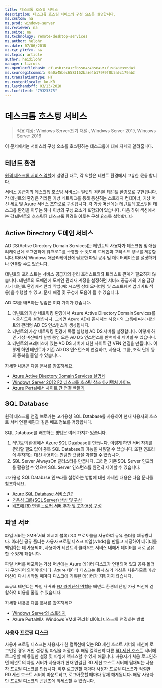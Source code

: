 ```yaml
---
title: 데스크톱 호스팅 서비스
description: 데스크톱 호스팅 서비스의 구성 요소를 설명합니다.
ms.custom: na
ms.prod: windows-server
ms.reviewer: na
ms.suite: na
ms.technology: remote-desktop-services
ms.author: helohr
ms.date: 07/06/2018
ms.tgt_pltfrm: na
ms.topic: article
author: heidilohr
manager: lizross
ms.openlocfilehash: cf189b15ca15fb556424b5e4931f19d4be356d4d
ms.sourcegitcommit: 0a0a45bec6583162ba5e4b17979f0b5a0c179ab2
ms.translationtype: HT
ms.contentlocale: ko-KR
ms.lasthandoff: 03/13/2020
ms.locfileid: "79323375"
---
```

# <a name="desktop-hosting-service"></a>데스크톱 호스팅 서비스

>적용 대상: Windows Server(반기 채널), Windows Server 2019, Windows Server 2016

이 문서에서는 서비스의 구성 요소를 호스팅하는 데스크톱에 대해 자세히 알려줍니다.

## <a name="tenant-environment"></a>테넌트 환경

[원격 데스크톱 서비스 역할](rds-roles.md)에 설명된 대로, 각 역할은 테넌트 환경에서 고유한 몫을 합니다.

서비스 공급자의 데스크톱 호스팅 서비스는 일련의 격리된 테넌트 환경으로 구현됩니다. 각 테넌트의 환경은 격리된 가상 네트워크를 통해 통신하는 스토리지 컨테이너, 가상 머신 세트 및 Azure 서비스 조합으로 구성됩니다. 각 가상 머신에는 테넌트의 호스팅된 데스크톱 환경을 이루는 하나 이상의 구성 요소가 포함되어 있습니다. 다음 하위 섹션에서는 각 테넌트의 호스팅된 데스크톱 환경을 이루는 구성 요소를 설명합니다.

## <a name="active-directory-domain-services"></a>Active Directory 도메인 서비스

AD DS(Active Directory Domain Services)는 테넌트의 사용자가 데스크톱 및 애플리케이션에 로그인하여 워크로드를 수행할 수 있도록 도메인과 포리스트 정보를 제공합니다. 따라서 Windows 애플리케이션에 필요한 파일 공유 및 데이터베이스를 설정하거나 연결할 수도 있습니다.

테넌트의 포리스트는 서비스 공급자의 관리 포리스트와의 트러스트 관계가 필요하지 않습니다. 테넌트의 도메인에 도메인 관리자 계정을 설정하면 서비스 공급자의 기술 담당자가 테넌트 환경에서 관리 작업(예: 시스템 상태 모니터링 및 소프트웨어 업데이트 적용)을 수행할 수 있고, 문제 해결 및 구성에 도움이 될 수 있습니다.

AD DS를 배포하는 방법은 여러 가지가 있습니다.

1. 테넌트의 가상 네트워킹 환경에서 Azure Active Directory Domain Services를 사용하도록 설정합니다. 그러면 Azure AD에 존재하는 사용자와 그룹에 따라 테넌트의 관리형 AD DS 인스턴스가 생성됩니다.
2. 테넌트의 가상 네트워킹 환경에 독립 실행형 AD DS 서버를 설정합니다. 이렇게 하면 가상 머신에서 실행 중인 모든 AD DS 인스턴스를 완벽하게 제어할 수 있습니다.
3. 테넌트의 프레미스에 있는 AD DS 서버에 대한 사이트 간 VPN 연결을 만듭니다. 이렇게 하면 테넌트가 기존 AD DS 인스턴스에 연결하고, 사용자, 그룹, 조직 단위 등의 중복을 줄일 수 있습니다.

자세한 내용은 다음 문서를 참조하세요.

* [Azure Active Directory Domain Services 설명서](https://docs.microsoft.com/azure/active-directory-domain-services/)
* [Windows Server 2012 R2 데스크톱 호스팅 참조 아키텍처 가이드](https://docs.microsoft.com/azure/vpn-gateway/vpn-gateway-howto-site-to-site-resource-manager-portal)
* [Azure Portal에서 사이트 간 연결 만들기](https://docs.microsoft.com/azure/vpn-gateway/vpn-gateway-howto-site-to-site-resource-manager-portal)

## <a name="sql-database"></a>SQL Database

원격 데스크톱 연결 브로커는 고가용성 SQL Database를 사용하여 현재 사용자의 호스트 서버 연결 매핑과 같은 배포 정보를 저장합니다.

SQL Database를 배포하는 방법은 여러 가지가 있습니다.

1. 테넌트의 환경에서 Azure SQL Database를 만듭니다. 이렇게 하면 서버 자체를 관리할 필요 없이 중복 SQL Database의 기능을 사용할 수 있습니다. 또한 인프라에 투자하는 대신 사용하는 만큼만 요금을 지불할 수 있습니다.
2. SQL Server AlwaysOn 클러스터를 만듭니다. 그러면 기존 SQL Server 인프라를 활용할 수 있으며 SQL Server 인스턴스를 완전히 제어할 수 있습니다.

고가용성 SQL Database 인프라를 설정하는 방법에 대한 자세한 내용은 다음 문서를 참조하세요.

* [Azure SQL Database 서비스란?](https://docs.microsoft.com/azure/sql-database/sql-database-technical-overview)
* [가용성 그룹(SQL Server) 생성 및 구성](https://docs.microsoft.com/sql/database-engine/availability-groups/windows/creation-and-configuration-of-availability-groups-sql-server?view=sql-server-2017)
* [배포에 RD 연결 브로커 서버 추가 및 고가용성 구성](rds-connection-broker-cluster.md)

## <a name="file-server"></a>파일 서버

파일 서버는 SMB(서버 메시지 블록) 3.0 프로토콜을 사용하여 공유 폴더를 제공합니다. 이러한 공유 폴더는 사용자 프로필 디스크 파일(.vhdx)을 만들고 저장하여 데이터를 백업하는 데 사용되며, 사용자가 테넌트의 클라우드 서비스 내에서 데이터를 서로 공유할 수 있게 해줍니다.

파일 서버를 배포하는 가상 머신에는 Azure 데이터 디스크가 연결되어 있고 공유 폴더가 구성되어 있어야 합니다. Azure 데이터 디스크는 동시 쓰기 캐싱을 사용하므로 가상 머신이 다시 시작될 때마다 디스크에 기록된 데이터가 지워지지 않습니다.

소규모 테넌트는 파일 서버와 [RD 라이선싱 역할](rds-roles.md#remote-desktop-licensing)을 테넌트 환경의 단일 가상 머신에 결합하여 비용을 줄일 수 있습니다.

자세한 내용은 다음 문서를 참조하세요.

* [Windows Server의 스토리지](../../storage/storage.md)
* [Azure Portal에서 Windows VM에 관리형 데이터 디스크를 연결하는 방법](https://docs.microsoft.com/azure/virtual-machines/windows/attach-managed-disk-portal?toc=%2Fazure%2Fvirtual-machines%2Fwindows%2Fclassic%2Ftoc.json)

### <a name="user-profile-disks"></a>사용자 프로필 디스크

사용자 프로필 디스크는 사용자가 한 컬렉션에 있는 RD 세션 호스트 서버의 세션에 로그인된 경우 개인 설정 및 파일을 저장한 후 해당 컬렉션의 다른 [RD 세션 호스트](rds-roles.md#remote-desktop-session-host) 서버에 로그인할 때 동일한 설정 및 파일에 액세스할 수 있게 해줍니다. 사용자가 처음 로그인하면 테넌트의 파일 서버가 사용자가 현재 연결된 RD 세션 호스트 서버에 탑재되는 사용자 프로필 디스크를 만듭니다. 이후 로그인할 때마다 사용자 프로필 디스크가 적절한 RD 세션 호스트 서버에 마운트되고, 로그아웃할 때마다 탑재 해제됩니다. 해당 사용자만 프로필 디스크의 콘텐츠에 액세스할 수 있습니다.